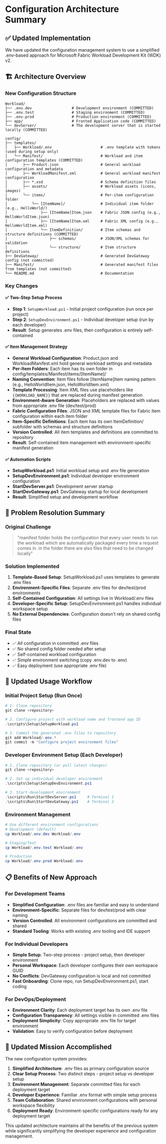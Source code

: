# Configuration Architecture Summary

## ✅ Updated Implementation

We have updated the configuration management system to use a simplified .env-based approach for Microsoft Fabric Workload Development Kit (WDK) v2.

## 🏗️ Architecture Overview

### New Configuration Structure
```
Workload/
├── .env.dev                  # Development environment (COMMITTED)
├── .env.test                 # Staging environment (COMMITTED)  
├── .env.prod                 # Production environment (COMMITTED)
├── app/                      # Fronted Application code (COMMITTED)
└── devServer/                # The development server that is started locally (COMMITTED)

config/
├── templates/
│   ├── Workload/.env                      # .env template with tokens (used during setup only)
│   └── Manifest/                          # Workload and item configuration templates (COMMITTED)
│       ├── Product.json                   # General workload configuration and metadata
│       ├── WorkloadManifest.xml           # General workload manifest configuration
│       ├── *.xsd                          # Schema definition files
│       ├── assets/                        # Workload assets (icons, images)
│       └── items/                         # Per-item configuration folder
│           └── [ItemName]/                # Individual item folder (e.g., HelloWorld/)
│               ├── [ItemName]Item.json    # Fabric JSON config (e.g., HelloWorldItem.json)
│               ├── [ItemName]Item.xml     # Fabric XML config (e.g., HelloWorldItem.xml)
│               └── ItemDefinition/        # Item schemas and structure definitions (COMMITTED)
│                   ├── schemas/           # JSON/XML schemas for validation
│                   └── structure/         # Item structure definitions
├── DevGateway/                            # Generated DevGateway config (not committed)
├── Manifest/                              # Generated manifest files from templates (not committed)
└── README.md                              # Documentation
```

### Key Changes


#### ✅ Two-Step Setup Process
- **Step 1**: `SetupWorkload.ps1` - Initial project configuration (run once per project)
- **Step 2**: `SetupDevEnvironment.ps1` - Individual developer setup (run by each developer)
- **Result**: Setup generates .env files, then configuration is entirely self-contained

#### ✅ Item Management Strategy

- **General Workload Configuration**: Product.json and WorkloadManifest.xml hold general workload settings and metadata
- **Per-Item Folders**: Each item has its own folder in config/templates/Manifest/items/[ItemName]/
- **Naming Convention**: Item files follow [ItemName]Item naming pattern (e.g., HelloWorldItem.json, HelloWorldItem.xml)
- **Template Processing**: Item XML files use placeholders like `{{WORKLOAD_NAME}}` that are replaced during manifest generation
- **Environment-Aware Generation**: Placeholders are replaced with values from appropriate .env file (dev/test/prod)
- **Fabric Configuration Files**: JSON and XML template files for Fabric item configuration within each item folder
- **Item-Specific Definitions**: Each item has its own ItemDefinition/ subfolder with schemas and structure definitions
- **Version Controlled**: All item templates and definitions are committed to repository
- **Result**: Self-contained item management with environment-specific manifest generation

#### ✅ Automation Scripts
- **SetupWorkload.ps1**: Initial workload setup and .env file generation
- **SetupDevEnvironment.ps1**: Individual developer environment configuration
- **StartDevServer.ps1**: Development server startup
- **StartDevGateway.ps1**: DevGateway startup for local development
- **Result**: Simplified setup and development workflow

## 🎯 Problem Resolution Summary

### Original Challenge
> "manifest folder holds the configuration that every user needs to run the workload which are automatically packaged every time a request comes in. in the folder there are also files that need to be changed locally"

### Solution Implemented

1. **Template-Based Setup**: SetupWorkload.ps1 uses templates to generate .env files
2. **Environment-Specific Files**: Separate .env files for dev/test/prod environments
3. **Self-Contained Configuration**: All settings live in Workload/.env files
4. **Developer-Specific Setup**: SetupDevEnvironment.ps1 handles individual workspace setup
5. **No External Dependencies**: Configuration doesn't rely on shared config files

### Final State

- ✅ All configuration in committed .env files
- ✅ No shared config folder needed after setup
- ✅ Self-contained workload configuration
- ✅ Simple environment switching (copy .env.dev to .env)
- ✅ Easy deployment (use appropriate .env file)

## 🚀 Updated Usage Workflow

### Initial Project Setup (Run Once)

```powershell
# 1. Clone repository
git clone <repository>

# 2. Configure project with workload name and frontend app ID
.\scripts\Setup\SetupWorkload.ps1

# 3. Commit the generated .env files to repository
git add Workload/.env.*
git commit -m "Configure project environment files"
```

### Developer Environment Setup (Each Developer)

```powershell
# 1. Clone repository (or pull latest changes)
git clone <repository>

# 2. Set up individual developer environment
.\scripts\Setup\SetupDevEnvironment.ps1

# 3. Start development environment
.\scripts\Run\StartDevServer.ps1     # Terminal 1
.\scripts\Run\StartDevGateway.ps1    # Terminal 2
```

### Environment Management

```powershell
# Use different environment configurations
# Development (default)
cp Workload/.env.dev Workload/.env

# Staging/Test
cp Workload/.env.test Workload/.env

# Production
cp Workload/.env.prod Workload/.env
```

## 📋 Benefits of New Approach

### For Development Teams

- **Simplified Configuration**: .env files are familiar and easy to understand
- **Environment-Specific**: Separate files for dev/test/prod with clear naming
- **Version Controlled**: All environment configurations are committed and shared
- **Standard Tooling**: Works with existing .env tooling and IDE support

### For Individual Developers

- **Simple Setup**: Two-step process - project setup, then developer environment
- **Personal Workspace**: Each developer configures their own workspace GUID
- **No Conflicts**: DevGateway configuration is local and not committed
- **Fast Onboarding**: Clone repo, run SetupDevEnvironment.ps1, start coding

### For DevOps/Deployment

- **Environment Clarity**: Each deployment target has its own .env file
- **Configuration Transparency**: All settings visible in committed .env files
- **Deployment Simplicity**: Copy appropriate .env file for target environment
- **Validation**: Easy to verify configuration before deployment

## 🎉 Updated Mission Accomplished

The new configuration system provides:

1. **Simplified Architecture**: .env files as primary configuration source
2. **Clear Setup Process**: Two distinct steps - project setup vs developer setup
3. **Environment Management**: Separate committed files for each deployment target
4. **Developer Experience**: Familiar .env format with simple setup process
5. **Team Collaboration**: Shared environment configurations with personal workspace flexibility
6. **Deployment Ready**: Environment-specific configurations ready for any deployment target

This updated architecture maintains all the benefits of the previous system while significantly simplifying the developer experience and configuration management.
